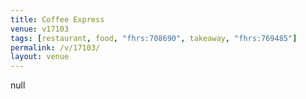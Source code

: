 ```yaml
---
title: Coffee Express
venue: v17103
tags: [restaurant, food, "fhrs:708690", takeaway, "fhrs:769485"]
permalink: /v/17103/
layout: venue
---
```

null